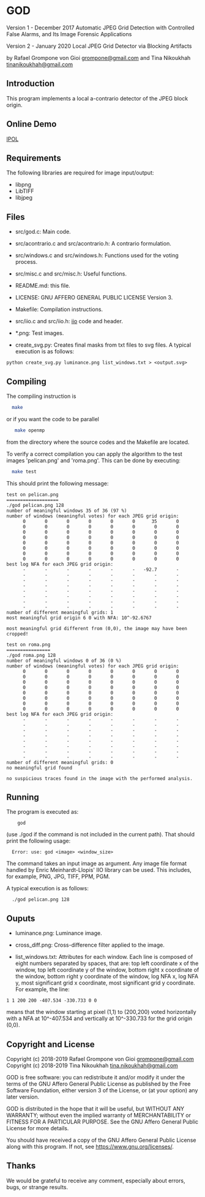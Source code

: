 GOD
===

Version 1 - December 2017
Automatic JPEG Grid Detection with Controlled False Alarms, and Its
Image Forensic Applications

Version 2 - January 2020
Local JPEG Grid Detector via Blocking Artifacts


by Rafael Grompone von Gioi <grompone@gmail.com>
and Tina Nikoukhah <tinanikoukhah@gmail.com>


Introduction
------------

This program implements a local a-contrario detector of the JPEG block origin.


Online Demo
------------

[IPOL](https://ipolcore.ipol.im/demo/clientApp/demo.html?id=283)


Requirements
------------

The following libraries are required for image input/output:

  - libpng
  - LibTIFF
  - libjpeg


Files
-----

- src/god.c: Main code.

- src/acontrario.c and src/acontrario.h: A contrario formulation.

- src/windows.c and src/windows.h: Functions used for the voting process.

- src/misc.c and src/misc.h: Useful functions.

- README.md: this file.

- LICENSE: GNU AFFERO GENERAL PUBLIC LICENSE Version 3.

- Makefile: Compilation instructions.

- src/iio.c and src/iio.h: [iio](https://github.com/mnhrdt/iio) code and header.

- *.png: Test images.

- create_svg.py: Creates final masks from txt files to svg files. A typical execution is as follows:
```
python create_svg.py luminance.png list_windows.txt > <output.svg>
```


Compiling
---------

The compiling instruction is
```bash
  make
```
or if you want the code to be parallel
```bash
   make openmp
```
from the directory where the source codes and the Makefile are located.

To verify a correct compilation you can apply the algorithm to the test images
'pelican.png' and 'roma.png'. This can be done by executing:
```bash
  make test
```

This should print the following message:
```
test on pelican.png
===================
./god pelican.png 128
number of meaningful windows 35 of 36 (97 %)
number of windows (meaningful votes) for each JPEG grid origin:
      0       0       0       0       0       0      35       0
      0       0       0       0       0       0       0       0
      0       0       0       0       0       0       0       0
      0       0       0       0       0       0       0       0
      0       0       0       0       0       0       0       0
      0       0       0       0       0       0       0       0
      0       0       0       0       0       0       0       0
      0       0       0       0       0       0       0       0
best log NFA for each JPEG grid origin:
      -       -       -       -       -       -   -92.7       -
      -       -       -       -       -       -       -       -
      -       -       -       -       -       -       -       -
      -       -       -       -       -       -       -       -
      -       -       -       -       -       -       -       -
      -       -       -       -       -       -       -       -
      -       -       -       -       -       -       -       -
      -       -       -       -       -       -       -       -
number of different meaningful grids: 1
most meaningful grid origin 6 0 with NFA: 10^-92.6767

most meaningful grid different from (0,0), the image may have been cropped!

test on roma.png
================
./god roma.png 128
number of meaningful windows 0 of 36 (0 %)
number of windows (meaningful votes) for each JPEG grid origin:
      0       0       0       0       0       0       0       0
      0       0       0       0       0       0       0       0
      0       0       0       0       0       0       0       0
      0       0       0       0       0       0       0       0
      0       0       0       0       0       0       0       0
      0       0       0       0       0       0       0       0
      0       0       0       0       0       0       0       0
      0       0       0       0       0       0       0       0
best log NFA for each JPEG grid origin:
      -       -       -       -       -       -       -       -
      -       -       -       -       -       -       -       -
      -       -       -       -       -       -       -       -
      -       -       -       -       -       -       -       -
      -       -       -       -       -       -       -       -
      -       -       -       -       -       -       -       -
      -       -       -       -       -       -       -       -
      -       -       -       -       -       -       -       -
number of different meaningful grids: 0
no meaningful grid found

no suspicious traces found in the image with the performed analysis.
```

Running
-------

The program is executed as:
```
    god
```

(use ./god if the command is not included in the current path).
That should print the following usage:

```
  Error: use: god <image> <window_size>
```

The command takes an input image as argument. Any image file format handled by
Enric Meinhardt-Llopis' IIO library can be used. This includes, for example,
PNG, JPG, TIFF, PPM, PGM.

A typical execution is as follows:
```
  ./god pelican.png 128
```



Ouputs
------
- luminance.png: Luminance image.

- cross_diff.png: Cross-difference filter applied to the image.

- list_windows.txt: Attributes for each window.
Each line is composed of eight numbers separated by spaces, that are:
top left coordinate x of the window, top left coordinate y of the window,
bottom right x coordinate of the window, bottom right y coordinate of the window,
log NFA x, log NFA y, most significant grid x coordinate, most significant grid y coordinate.
For example, the line:
```
1 1 200 200 -407.534 -330.733 0 0 

```
means that the window starting at pixel (1,1) to (200,200) voted horizontally with a NFA at 10^-407.534 and vertically at 10^-330.733 for the grid origin (0,0).





Copyright and License
---------------------

Copyright (c) 2018-2019 Rafael Grompone von Gioi grompone@gmail.com
Copyright (c) 2018-2019 Tina Nikoukhah tina.nikoukhah@gmail.com

GOD is free software: you can redistribute it and/or modify it under
the terms of the GNU Affero General Public License as published by the
Free Software Foundation, either version 3 of the License, or (at your
option) any later version.

GOD is distributed in the hope that it will be useful, but WITHOUT
ANY WARRANTY; without even the implied warranty of MERCHANTABILITY or
FITNESS FOR A PARTICULAR PURPOSE. See the GNU Affero General Public
License for more details.

You should have received a copy of the GNU Affero General Public
License along with this program. If not, see
https://www.gnu.org/licenses/.

Thanks
------

We would be grateful to receive any comment, especially about errors, bugs,
or strange results.
